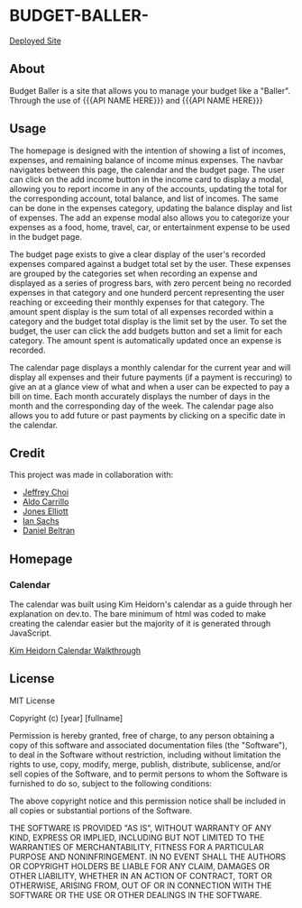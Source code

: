 # BUDGET-BALLER-
[Deployed Site](https://jepoy92.github.io/BUDGET-BALLER-/index.html)

## About
Budget Baller is a site that allows you to manage your budget like a "Baller". Through the use of {{{API NAME HERE}}} and {{{API NAME HERE}}}

## Usage
The homepage is designed with the intention of showing a list of incomes, expenses, and remaining balance of income minus expenses. The navbar navigates between this page, the calendar and the budget page. The user can click on the add income button in the income card to display a modal, allowing you to report income in any of the accounts, updating the total for the corresponding account, total balance, and list of incomes. The same can be done in the expenses category, updating the balance display and list of expenses. The add an expense modal also allows you to categorize your expenses as a food, home, travel, car, or entertainment expense to be used in the budget page. 

The budget page exists to give a clear display of the user's recorded expenses compared against a budget total set by the user. These expenses are grouped by the categories set when recording an expense and displayed as a series of progress bars, with zero percent being no recorded expenses in that category and one hunderd percent representing the user reaching or exceeding their monthly expenses for that category. The amount spent display is the sum total of all expenses recorded within a category and the budget total display is the limit set by the user. To set the budget, the user can click the add budgets button and set a limit for each category. The amount spent is automatically updated once an expense is recorded.

The calendar page displays a monthly calendar for the current year and will display all expenses and their future payments (if a payment is reccuring) to give an at a glance view of what and when a user can be expected to pay a bill on time. Each month accurately displays the number of days in the month and the corresponding day of the week. The calendar page also allows you to add future or past payments by clicking on a specific date in the calendar. 

## Credit
This project was made in collaboration with:

- [Jeffrey Choi](https://github.com/jepoy92)
- [Aldo Carrillo](https://github.com/AldoCarrillo)
- [Jones Elliott](https://github.com/JonesElliott)
- [Ian Sachs](https://github.com/Iansachs1)
- [Daniel Beltran](https://github.com/danielbv92)

## Homepage


### Calendar
The calendar was built using Kim Heidorn's calendar as a guide through her explanation on dev.to. The bare minimum of html was coded to make creating the calendar easier but the majority of it is generated through JavaScript.



[Kim Heidorn Calendar Walkthrough](https://dev.to/knheidorn/making-a-calendar-in-vanilla-javascript-48j8)

## License
MIT License

Copyright (c) [year] [fullname]

Permission is hereby granted, free of charge, to any person obtaining a copy
of this software and associated documentation files (the "Software"), to deal
in the Software without restriction, including without limitation the rights
to use, copy, modify, merge, publish, distribute, sublicense, and/or sell
copies of the Software, and to permit persons to whom the Software is
furnished to do so, subject to the following conditions:

The above copyright notice and this permission notice shall be included in all
copies or substantial portions of the Software.

THE SOFTWARE IS PROVIDED "AS IS", WITHOUT WARRANTY OF ANY KIND, EXPRESS OR
IMPLIED, INCLUDING BUT NOT LIMITED TO THE WARRANTIES OF MERCHANTABILITY,
FITNESS FOR A PARTICULAR PURPOSE AND NONINFRINGEMENT. IN NO EVENT SHALL THE
AUTHORS OR COPYRIGHT HOLDERS BE LIABLE FOR ANY CLAIM, DAMAGES OR OTHER
LIABILITY, WHETHER IN AN ACTION OF CONTRACT, TORT OR OTHERWISE, ARISING FROM,
OUT OF OR IN CONNECTION WITH THE SOFTWARE OR THE USE OR OTHER DEALINGS IN THE
SOFTWARE.